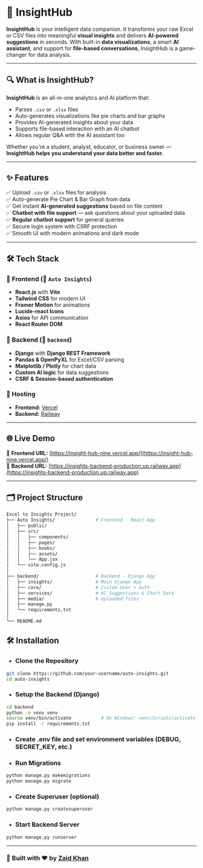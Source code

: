 # 🚀 InsightHub

**InsightHub** is your intelligent data companion. It transforms your raw Excel or CSV files into meaningful **visual insights** and delivers **AI-powered suggestions** in seconds. With built-in **data visualizations**, a smart **AI assistant**, and support for **file-based conversations**, InsightHub is a game-changer for data analysis.

---

## 🔍 What is InsightHub?

**InsightHub** is an all-in-one analytics and AI platform that:
- Parses `.csv` or `.xlsx` files
- Auto-generates visualizations like pie charts and bar graphs
- Provides AI-generated insights about your data
- Supports file-based interaction with an AI chatbot
- Allows regular Q&A with the AI assistant too

Whether you're a student, analyst, educator, or business owner — **InsightHub helps you understand your data better and faster.**

---

## ✨ Features

✅ Upload `.csv` or `.xlsx` files for analysis  
✅ Auto-generate Pie Chart & Bar Graph from data  
✅ Get instant **AI-generated suggestions** based on file content  
✅ **Chatbot with file support** — ask questions about your uploaded data  
✅ **Regular chatbot support** for general queries  
✅ Secure login system with CSRF protection  
✅ Smooth UI with modern animations and dark mode  

---

## 🛠️ Tech Stack

### 🔹 Frontend (📁 `Auto Insights`)
- **React.js** with **Vite**
- **Tailwind CSS** for modern UI
- **Framer Motion** for animations
- **Lucide-react Icons**
- **Axios** for API communication
- **React Router DOM**

### 🔹 Backend (📁 `backend`)
- **Django** with **Django REST Framework**
- **Pandas & OpenPyXL** for Excel/CSV parsing
- **Matplotlib / Plotly** for chart data
- **Custom AI logic** for data suggestions
- **CSRF & Session-based authentication**

### 🔹 Hosting
- **Frontend:** [Vercel](https://vercel.com)
- **Backend:** [Railway](https://railway.app)

---

## 🌐 Live Demo

🔗 **Frontend URL:** [https://insight-hub-nine.vercel.app/](https://insight-hub-nine.vercel.app/)  
📡 **Backend URL:** [https://insights-backend-production.up.railway.app](https://insights-backend-production.up.railway.app)

---

## 🗂️ Project Structure

```bash
Excel to Insights Project/
├── Auto Insights/               # Frontend - React App
│   ├── public/
│   ├── src/
│   │   ├── components/
│   │   ├── pages/
│   │   ├── hooks/
│   │   ├── assets/
│   │   └── App.jsx
│   └── vite.config.js
│
├── backend/                     # Backend - Django App
│   ├── insights/                # Main Django App
│   ├── core/                    # Custom User + Auth
│   ├── services/                # AI Suggestions & Chart Data
│   ├── media/                   # Uploaded files
│   ├── manage.py
│   └── requirements.txt
│
└── README.md

```

## 🛠️ Installation

- ### Clone the Repository
```bash
git clone https://github.com/your-username/auto-insights.git
cd auto-insights
```
- ### Setup the Backend (Django)
```bash
cd backend
python -m venv venv
source venv/bin/activate           # On Windows: venv\Scripts\activate
pip install -r requirements.txt

```

- ### Create .env file and set environment variables (DEBUG, SECRET_KEY, etc.)

- ### Run Migrations
```bash
python manage.py makemigrations
python manage.py migrate
```

- ### Create Superuser (optional)
```bash
python manage.py createsuperuser
```


- ### Start Backend Server
```bash
python manage.py runserver
```

---

### 🚀 Built with ❤️ by [Zaid Khan](https://www.linkedin.com/in/zaid-khan-1123abc/)

